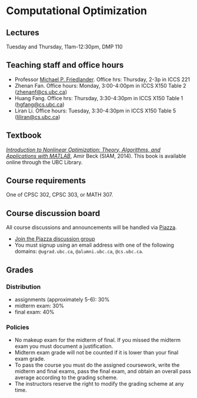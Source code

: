 # Computational Optimization

## Lectures

Tuesday and Thursday, 11am-12:30pm, DMP 110

## Teaching staff and office hours

- Professor [Michael P. Friedlander](https://www.cs.ubc.ca/~mpf). Office hrs: Thursday, 2-3p in ICCS 221
- Zhenan Fan. Office hours: Monday, 3:00-4:00pm in ICCS X150 Table 2
  (zhenanf@cs.ubc.ca)
- Huang Fang. Office hrs: Thursday, 3:30-4:30pm in ICCS X150 Table 1 (hgfang@cs.ubc.ca)
- Liran Li. Office hours: Tuesday, 3:30-4:30pm in ICCS X150 Table 5 (liliran@cs.ubc.ca)

## Textbook

*[Introduction to Nonlinear Optimization: Theory, Algorithms, and Applications with MATLAB](https://doi.org/10.1137/1.9781611973655)*,
 Amir Beck (SIAM, 2014). This book is available online through the UBC Library.

## Course requirements

One of CPSC 302, CPSC 303, or MATH 307.

## Course discussion board

All course discussions and announcements will be handled via
[Piazza](piazza.com/ubc.ca/winterterm22017/cpsc406/home).

- [Join the Piazza discussion group](piazza.com/ubc.ca/winterterm22017/cpsc406)
- You must signup using an email address with one of the following domains:
`@ugrad.ubc.ca`, `@alumni.ubc.ca`, `@cs.ubc.ca`.

## Grades

### Distribution
- assignments (approximately 5-6): 30%
- midterm exam: 30%
- final exam: 40%

### Policies

- No makeup exam for the midterm of final. If you missed the
midterm exam you must document a justification.
- Midterm exam grade will not be counted if it is lower than
your final exam grade.
- To pass the course you must do the assigned
coursework, write the midterm and final exams, pass the final exam,
and obtain an overall pass average according to the grading
scheme.
- The instructors reserve the right to modify the grading scheme at any
time.
